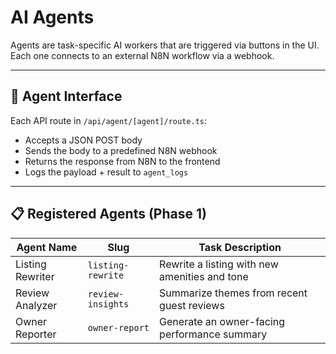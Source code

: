 # AI Agents

Agents are task-specific AI workers that are triggered via buttons in the UI. Each one connects to an external N8N workflow via a webhook.

---

## 🔧 Agent Interface

Each API route in `/api/agent/[agent]/route.ts`:

- Accepts a JSON POST body
- Sends the body to a predefined N8N webhook
- Returns the response from N8N to the frontend
- Logs the payload + result to `agent_logs`

---

## 📋 Registered Agents (Phase 1)

| Agent Name        | Slug             | Task Description                                      |
|------------------|------------------|--------------------------------------------------------|
| Listing Rewriter | `listing-rewrite`| Rewrite a listing with new amenities and tone         |
| Review Analyzer  | `review-insights`| Summarize themes from recent guest reviews            |
| Owner Reporter   | `owner-report`   | Generate an owner-facing performance summary          |
